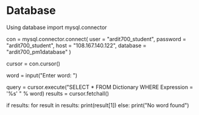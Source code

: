 # Database
Using database
import mysql.connector

con = mysql.connector.connect(
    user = "ardit700_student",
    password = "ardit700_student",
    host = "108.167.140.122",
    database = "ardit700_pm1database"
)

cursor = con.cursor()

word = input("Enter word: ")

query = cursor.execute("SELECT * FROM Dictionary WHERE Expression = '%s' " % word)
results = cursor.fetchall()

if results:
    for result in results:
        print(result[1])
else:
    print("No word found")
